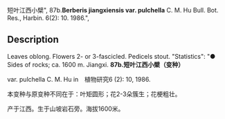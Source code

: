 短叶江西小檗",
87b.**Berberis jiangxiensis var. pulchella** C. M. Hu Bull. Bot. Res., Harbin. 6(2): 10. 1986.",

## Description
Leaves oblong. Flowers 2- or 3-fascicled. Pedicels stout.
  "Statistics": "● Sides of rocks; ca. 1600 m. Jiangxi.
**87b.短叶江西小檗（变种）**

var. pulchella C. M. Hu in　植物研究6 (2): 10, 1986.

本变种与原变种不同在于：叶矩圆形；花2-3朵簇生；花梗粗壮。

产于江西。生于山坡岩石旁。海拔1600米。
